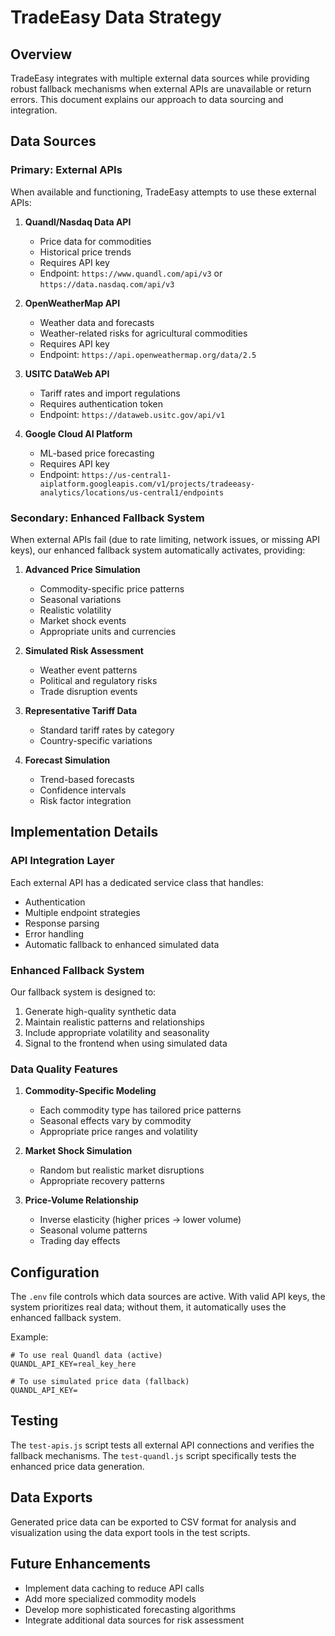 # TradeEasy Data Strategy

## Overview

TradeEasy integrates with multiple external data sources while providing robust fallback mechanisms when external APIs are unavailable or return errors. This document explains our approach to data sourcing and integration.

## Data Sources

### Primary: External APIs

When available and functioning, TradeEasy attempts to use these external APIs:

1. **Quandl/Nasdaq Data API**
   - Price data for commodities
   - Historical price trends
   - Requires API key
   - Endpoint: `https://www.quandl.com/api/v3` or `https://data.nasdaq.com/api/v3`

2. **OpenWeatherMap API**
   - Weather data and forecasts
   - Weather-related risks for agricultural commodities
   - Requires API key 
   - Endpoint: `https://api.openweathermap.org/data/2.5`

3. **USITC DataWeb API**
   - Tariff rates and import regulations
   - Requires authentication token
   - Endpoint: `https://dataweb.usitc.gov/api/v1`

4. **Google Cloud AI Platform**
   - ML-based price forecasting
   - Requires API key
   - Endpoint: `https://us-central1-aiplatform.googleapis.com/v1/projects/tradeeasy-analytics/locations/us-central1/endpoints`

### Secondary: Enhanced Fallback System

When external APIs fail (due to rate limiting, network issues, or missing API keys), our enhanced fallback system automatically activates, providing:

1. **Advanced Price Simulation**
   - Commodity-specific price patterns
   - Seasonal variations
   - Realistic volatility
   - Market shock events
   - Appropriate units and currencies

2. **Simulated Risk Assessment**
   - Weather event patterns
   - Political and regulatory risks
   - Trade disruption events

3. **Representative Tariff Data**
   - Standard tariff rates by category
   - Country-specific variations

4. **Forecast Simulation**
   - Trend-based forecasts
   - Confidence intervals
   - Risk factor integration

## Implementation Details

### API Integration Layer

Each external API has a dedicated service class that handles:
- Authentication
- Multiple endpoint strategies
- Response parsing
- Error handling
- Automatic fallback to enhanced simulated data

### Enhanced Fallback System

Our fallback system is designed to:
1. Generate high-quality synthetic data
2. Maintain realistic patterns and relationships
3. Include appropriate volatility and seasonality
4. Signal to the frontend when using simulated data

### Data Quality Features

1. **Commodity-Specific Modeling**
   - Each commodity type has tailored price patterns
   - Seasonal effects vary by commodity
   - Appropriate price ranges and volatility

2. **Market Shock Simulation**
   - Random but realistic market disruptions
   - Appropriate recovery patterns

3. **Price-Volume Relationship**
   - Inverse elasticity (higher prices → lower volume) 
   - Seasonal volume patterns
   - Trading day effects

## Configuration

The `.env` file controls which data sources are active. With valid API keys, the system prioritizes real data; without them, it automatically uses the enhanced fallback system.

Example:
```
# To use real Quandl data (active)
QUANDL_API_KEY=real_key_here

# To use simulated price data (fallback)
QUANDL_API_KEY=
```

## Testing

The `test-apis.js` script tests all external API connections and verifies the fallback mechanisms. The `test-quandl.js` script specifically tests the enhanced price data generation.

## Data Exports

Generated price data can be exported to CSV format for analysis and visualization using the data export tools in the test scripts.

## Future Enhancements

- Implement data caching to reduce API calls
- Add more specialized commodity models
- Develop more sophisticated forecasting algorithms
- Integrate additional data sources for risk assessment